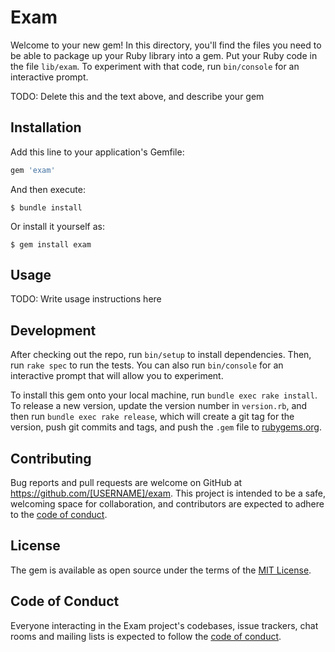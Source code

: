 # Exam

Welcome to your new gem! In this directory, you'll find the files you need to be able to package up your Ruby library into a gem. Put your Ruby code in the file `lib/exam`. To experiment with that code, run `bin/console` for an interactive prompt.

TODO: Delete this and the text above, and describe your gem

## Installation

Add this line to your application's Gemfile:

```ruby
gem 'exam'
```

And then execute:

    $ bundle install

Or install it yourself as:

    $ gem install exam

## Usage

TODO: Write usage instructions here

## Development

After checking out the repo, run `bin/setup` to install dependencies. Then, run `rake spec` to run the tests. You can also run `bin/console` for an interactive prompt that will allow you to experiment.

To install this gem onto your local machine, run `bundle exec rake install`. To release a new version, update the version number in `version.rb`, and then run `bundle exec rake release`, which will create a git tag for the version, push git commits and tags, and push the `.gem` file to [rubygems.org](https://rubygems.org).

## Contributing

Bug reports and pull requests are welcome on GitHub at https://github.com/[USERNAME]/exam. This project is intended to be a safe, welcoming space for collaboration, and contributors are expected to adhere to the [code of conduct](https://github.com/[USERNAME]/exam/blob/master/CODE_OF_CONDUCT.md).


## License

The gem is available as open source under the terms of the [MIT License](https://opensource.org/licenses/MIT).

## Code of Conduct

Everyone interacting in the Exam project's codebases, issue trackers, chat rooms and mailing lists is expected to follow the [code of conduct](https://github.com/[USERNAME]/exam/blob/master/CODE_OF_CONDUCT.md).
